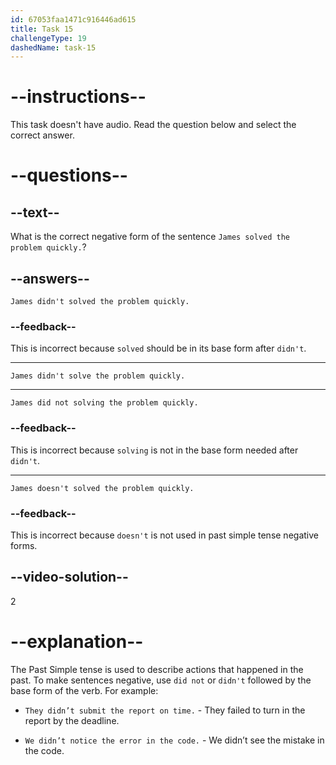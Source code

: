 ```yaml
---
id: 67053faa1471c916446ad615
title: Task 15
challengeType: 19
dashedName: task-15
---
```


# --instructions--

This task doesn't have audio. Read the question below and select the correct answer.

# --questions--

## --text--

What is the correct negative form of the sentence `James solved the problem quickly.`?

## --answers--

`James didn't solved the problem quickly.`

### --feedback--

This is incorrect because `solved` should be in its base form after `didn't`.

---

`James didn't solve the problem quickly.`

---

`James did not solving the problem quickly.`

### --feedback--

This is incorrect because `solving` is not in the base form needed after `didn't`.

---

`James doesn't solved the problem quickly.`

### --feedback--

This is incorrect because `doesn't` is not used in past simple tense negative forms.

## --video-solution--

2

# --explanation--

The Past Simple tense is used to describe actions that happened in the past. To make sentences negative, use `did not` or `didn't` followed by the base form of the verb. For example:

- `They didn’t submit the report on time.` - They failed to turn in the report by the deadline.

- `We didn’t notice the error in the code.` - We didn’t see the mistake in the code.
